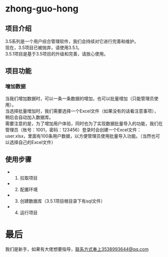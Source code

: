 # zhong-guo-hong
## 项目介绍
3.5系列是一个用户综合管理软件，我们会持续对它进行完善和维护。<br>
现在，3.5项目已被抛弃，请使用3.5.1。<br>
3.5.1项目是基于3.5项目的升级和完善，请放心使用。<br>

## 项目功能
### 增加数据

当我们增加数据时，可以一条一条数据的增加，也可以批量增加（只能管理员使用）。<br>
当选择批量增加时，我们需要选择一个Excel文件（如果没有的话看注意事项），稍后会自动加入数据库。<br>
需要注意的是，为了增加用户体验，同时也为了实现数据批量导入的功能，我们在管理员（账号：1001，密码：123456）登录时会创建一个Excel文件：user.xlsx，里面有100条用户数据，以方便管理员使用批量导入功能。（当然也可以选择自己的Excel文件）

## 使用步骤
- 1. 拉取项目
- 2. 配置环境
- 3. 创建数据库（3.5.1项目根目录下有sql文件）
- 4. 运行项目

# 最后
我们是新手，如果有大佬想要指导，联系方式奉上3538993644@qq.com
